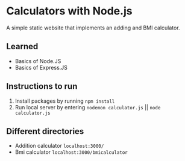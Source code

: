 # Calculators with Node.js #
A simple static website that implements an adding and BMI calculator.
## Learned ##
* Basics of Node.JS
* Basics of Express.JS
## Instructions to run ##
1. Install packages by running `npm install`
2. Run local server by entering `nodemon calculator.js` || `node calculator.js`
## Different directories ##
* Addition calculator `localhost:3000/`
* Bmi calculator `localhost:3000/bmicalculator`
